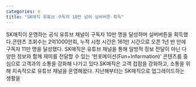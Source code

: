 ```yaml
---
categories: e
title: "SK매직 유튜브 구독자 10만 넘어 실버버튼 획득"
---
```

 SK매직이 운영하는 공식 유튜브 채널이 구독자 10만 명을 달성하며 실버버튼을 획득했다.콘텐츠 조회수는 2억1000만회, 누적 시청 시간은 161만 시간으로 오픈 1년 반 만에 구독자 11만 명을 달성했다. SK매직은 유튜브 채널을 통해 일방적 정보 전달이 아닌 다양한 정보와 함께 재미를 전달할 수 있는 ‘펀포메이션(Fun+Information)’ 콘텐츠를 중심으로 고객과의 소통을 강화해 나가고 있다.SK매직은 고객 접점을 강화하고, 소통을 위해 지속적으로 유튜브 채널을 운영해왔다. 지난해부터는 SK매직으로 업그레이드하는 생활을 
